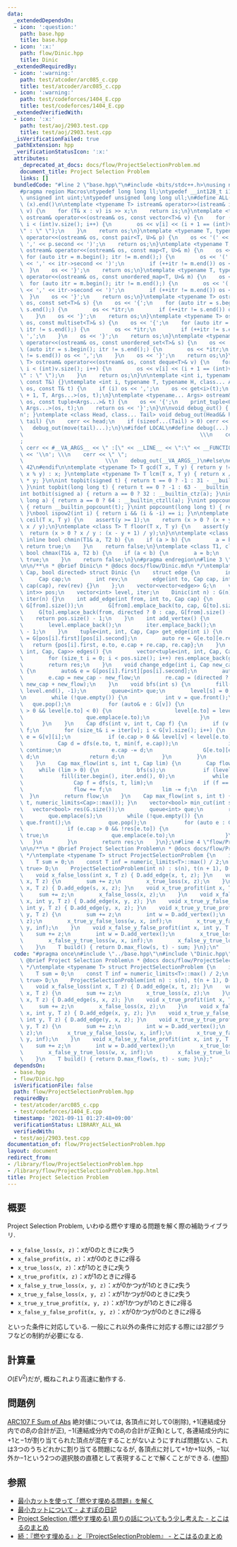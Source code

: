 ```yaml
---
data:
  _extendedDependsOn:
  - icon: ':question:'
    path: base.hpp
    title: base.hpp
  - icon: ':x:'
    path: flow/Dinic.hpp
    title: Dinic
  _extendedRequiredBy:
  - icon: ':warning:'
    path: test/atcoder/arc085_c.cpp
    title: test/atcoder/arc085_c.cpp
  - icon: ':warning:'
    path: test/codeforces/1404_E.cpp
    title: test/codeforces/1404_E.cpp
  _extendedVerifiedWith:
  - icon: ':x:'
    path: test/aoj/2903.test.cpp
    title: test/aoj/2903.test.cpp
  _isVerificationFailed: true
  _pathExtension: hpp
  _verificationStatusIcon: ':x:'
  attributes:
    _deprecated_at_docs: docs/flow/ProjectSelectionProblem.md
    document_title: Project Selection Problem
    links: []
  bundledCode: "#line 2 \"base.hpp\"\n#include <bits/stdc++.h>\nusing namespace std;\n\
    #pragma region Macros\ntypedef long long ll;\ntypedef __int128_t i128;\ntypedef\
    \ unsigned int uint;\ntypedef unsigned long long ull;\n#define ALL(x) (x).begin(),\
    \ (x).end()\n\ntemplate <typename T> istream& operator>>(istream& is, vector<T>&\
    \ v) {\n    for (T& x : v) is >> x;\n    return is;\n}\ntemplate <typename T>\
    \ ostream& operator<<(ostream& os, const vector<T>& v) {\n    for (int i = 0;\
    \ i < (int)v.size(); i++) {\n        os << v[i] << (i + 1 == (int)v.size() ? \"\
    \" : \" \");\n    }\n    return os;\n}\ntemplate <typename T, typename U> ostream&\
    \ operator<<(ostream& os, const pair<T, U>& p) {\n    os << '(' << p.first <<\
    \ ',' << p.second << ')';\n    return os;\n}\ntemplate <typename T, typename U>\
    \ ostream& operator<<(ostream& os, const map<T, U>& m) {\n    os << '{';\n   \
    \ for (auto itr = m.begin(); itr != m.end();) {\n        os << '(' << itr->first\
    \ << ',' << itr->second << ')';\n        if (++itr != m.end()) os << ',';\n  \
    \  }\n    os << '}';\n    return os;\n}\ntemplate <typename T, typename U> ostream&\
    \ operator<<(ostream& os, const unordered_map<T, U>& m) {\n    os << '{';\n  \
    \  for (auto itr = m.begin(); itr != m.end();) {\n        os << '(' << itr->first\
    \ << ',' << itr->second << ')';\n        if (++itr != m.end()) os << ',';\n  \
    \  }\n    os << '}';\n    return os;\n}\ntemplate <typename T> ostream& operator<<(ostream&\
    \ os, const set<T>& s) {\n    os << '{';\n    for (auto itr = s.begin(); itr !=\
    \ s.end();) {\n        os << *itr;\n        if (++itr != s.end()) os << ',';\n\
    \    }\n    os << '}';\n    return os;\n}\ntemplate <typename T> ostream& operator<<(ostream&\
    \ os, const multiset<T>& s) {\n    os << '{';\n    for (auto itr = s.begin();\
    \ itr != s.end();) {\n        os << *itr;\n        if (++itr != s.end()) os <<\
    \ ',';\n    }\n    os << '}';\n    return os;\n}\ntemplate <typename T> ostream&\
    \ operator<<(ostream& os, const unordered_set<T>& s) {\n    os << '{';\n    for\
    \ (auto itr = s.begin(); itr != s.end();) {\n        os << *itr;\n        if (++itr\
    \ != s.end()) os << ',';\n    }\n    os << '}';\n    return os;\n}\ntemplate <typename\
    \ T> ostream& operator<<(ostream& os, const deque<T>& v) {\n    for (int i = 0;\
    \ i < (int)v.size(); i++) {\n        os << v[i] << (i + 1 == (int)v.size() ? \"\
    \" : \" \");\n    }\n    return os;\n}\n\ntemplate <int i, typename T> void print_tuple(ostream&,\
    \ const T&) {}\ntemplate <int i, typename T, typename H, class... Args> void print_tuple(ostream&\
    \ os, const T& t) {\n    if (i) os << ',';\n    os << get<i>(t);\n    print_tuple<i\
    \ + 1, T, Args...>(os, t);\n}\ntemplate <typename... Args> ostream& operator<<(ostream&\
    \ os, const tuple<Args...>& t) {\n    os << '{';\n    print_tuple<0, tuple<Args...>,\
    \ Args...>(os, t);\n    return os << '}';\n}\n\nvoid debug_out() { cerr << '\\\
    n'; }\ntemplate <class Head, class... Tail> void debug_out(Head&& head, Tail&&...\
    \ tail) {\n    cerr << head;\n    if (sizeof...(Tail) > 0) cerr << \", \";\n \
    \   debug_out(move(tail)...);\n}\n#ifdef LOCAL\n#define debug(...)           \
    \                                                        \\\n    cerr << \" \"\
    ;                                                                     \\\n   \
    \ cerr << #__VA_ARGS__ << \" :[\" << __LINE__ << \":\" << __FUNCTION__ << \"]\"\
    \ << '\\n'; \\\n    cerr << \" \";                                           \
    \                          \\\n    debug_out(__VA_ARGS__)\n#else\n#define debug(...)\
    \ 42\n#endif\n\ntemplate <typename T> T gcd(T x, T y) { return y != 0 ? gcd(y,\
    \ x % y) : x; }\ntemplate <typename T> T lcm(T x, T y) { return x / gcd(x, y)\
    \ * y; }\n\nint topbit(signed t) { return t == 0 ? -1 : 31 - __builtin_clz(t);\
    \ }\nint topbit(long long t) { return t == 0 ? -1 : 63 - __builtin_clzll(t); }\n\
    int botbit(signed a) { return a == 0 ? 32 : __builtin_ctz(a); }\nint botbit(long\
    \ long a) { return a == 0 ? 64 : __builtin_ctzll(a); }\nint popcount(signed t)\
    \ { return __builtin_popcount(t); }\nint popcount(long long t) { return __builtin_popcountll(t);\
    \ }\nbool ispow2(int i) { return i && (i & -i) == i; }\n\ntemplate <class T> T\
    \ ceil(T x, T y) {\n    assert(y >= 1);\n    return (x > 0 ? (x + y - 1) / y :\
    \ x / y);\n}\ntemplate <class T> T floor(T x, T y) {\n    assert(y >= 1);\n  \
    \  return (x > 0 ? x / y : (x - y + 1) / y);\n}\n\ntemplate <class T1, class T2>\
    \ inline bool chmin(T1& a, T2 b) {\n    if (a > b) {\n        a = b;\n       \
    \ return true;\n    }\n    return false;\n}\ntemplate <class T1, class T2> inline\
    \ bool chmax(T1& a, T2 b) {\n    if (a < b) {\n        a = b;\n        return\
    \ true;\n    }\n    return false;\n}\n#pragma endregion\n#line 3 \"flow/Dinic.hpp\"\
    \n\n/**\n * @brief Dinic\n * @docs docs/flow/Dinic.md\n */\ntemplate <typename\
    \ Cap, bool directed> struct Dinic {\n    struct edge {\n        int to;\n   \
    \     Cap cap;\n        int rev;\n        edge(int to, Cap cap, int rev) : to(to),\
    \ cap(cap), rev(rev) {}\n    };\n    vector<vector<edge>> G;\n    vector<pair<int,\
    \ int>> pos;\n    vector<int> level, iter;\n    Dinic(int n) : G(n), level(n),\
    \ iter(n) {}\n    int add_edge(int from, int to, Cap cap) {\n        pos.emplace_back(from,\
    \ G[from].size());\n        G[from].emplace_back(to, cap, G[to].size());\n   \
    \     G[to].emplace_back(from, directed ? 0 : cap, G[from].size() - 1);\n    \
    \    return pos.size() - 1;\n    }\n    int add_vertex() {\n        G.emplace_back();\n\
    \        level.emplace_back();\n        iter.emplace_back();\n        return G.size()\
    \ - 1;\n    }\n    tuple<int, int, Cap, Cap> get_edge(int i) {\n        auto e\
    \ = G[pos[i].first][pos[i].second];\n        auto re = G[e.to][e.rev];\n     \
    \   return {pos[i].first, e.to, e.cap + re.cap, re.cap};\n    }\n    vector<tuple<int,\
    \ int, Cap, Cap>> edges() {\n        vector<tuple<int, int, Cap, Cap>> res;\n\
    \        for (size_t i = 0; i < pos.size(); i++) res.emplace_back(get_edge(i));\n\
    \        return res;\n    }\n    void change_edge(int i, Cap new_cap, Cap new_flow)\
    \ {\n        auto& e = G[pos[i].first][pos[i].second];\n        auto& re = G[e.to][e.rev];\n\
    \        e.cap = new_cap - new_flow;\n        re.cap = (directed ? new_flow :\
    \ new_cap + new_flow);\n    }\n    void bfs(int s) {\n        fill(level.begin(),\
    \ level.end(), -1);\n        queue<int> que;\n        level[s] = 0;\n        que.emplace(s);\n\
    \n        while (!que.empty()) {\n            int v = que.front();\n         \
    \   que.pop();\n            for (auto& e : G[v]) {\n                if (e.cap\
    \ > 0 && level[e.to] < 0) {\n                    level[e.to] = level[v] + 1;\n\
    \                    que.emplace(e.to);\n                }\n            }\n  \
    \      }\n    }\n    Cap dfs(int v, int t, Cap f) {\n        if (v == t) return\
    \ f;\n        for (size_t& i = iter[v]; i < G[v].size(); i++) {\n            auto&\
    \ e = G[v][i];\n            if (e.cap > 0 && level[v] < level[e.to]) {\n     \
    \           Cap d = dfs(e.to, t, min(f, e.cap));\n                if (d <= 0)\
    \ continue;\n                e.cap -= d;\n                G[e.to][e.rev].cap +=\
    \ d;\n                return d;\n            }\n        }\n        return 0;\n\
    \    }\n    Cap max_flow(int s, int t, Cap lim) {\n        Cap flow = 0;\n   \
    \     while (lim > 0) {\n            bfs(s);\n            if (level[t] < 0) break;\n\
    \            fill(iter.begin(), iter.end(), 0);\n            while (lim > 0) {\n\
    \                Cap f = dfs(s, t, lim);\n                if (f == 0) break;\n\
    \                flow += f;\n                lim -= f;\n            }\n      \
    \  }\n        return flow;\n    }\n    Cap max_flow(int s, int t) { return max_flow(s,\
    \ t, numeric_limits<Cap>::max()); }\n    vector<bool> min_cut(int s) {\n     \
    \   vector<bool> res(G.size());\n        queue<int> que;\n        res[s] = true;\n\
    \        que.emplace(s);\n        while (!que.empty()) {\n            int v =\
    \ que.front();\n            que.pop();\n            for (auto e : G[v]) {\n  \
    \              if (e.cap > 0 && !res[e.to]) {\n                    res[e.to] =\
    \ true;\n                    que.emplace(e.to);\n                }\n         \
    \   }\n        }\n        return res;\n    }\n};\n#line 4 \"flow/ProjectSelectionProblem.hpp\"\
    \n\n/**\n * @brief Project Selection Problem\n * @docs docs/flow/ProjectSelectionProblem.md\n\
    \ */\ntemplate <typename T> struct ProjectSelectionProblem {\n    int s, t;\n\
    \    T sum = 0;\n    const T inf = numeric_limits<T>::max() / 2;\n    Dinic<T,\
    \ true> D;\n    ProjectSelectionProblem(int n) : s(n), t(n + 1), D(n + 2) {}\n\
    \    void x_false_loss(int x, T z) { D.add_edge(x, t, z); }\n    void x_false_profit(int\
    \ x, T z) {\n        sum += z;\n        x_true_loss(x, z);\n    }\n    void x_true_loss(int\
    \ x, T z) { D.add_edge(s, x, z); }\n    void x_true_profit(int x, T z) {\n   \
    \     sum += z;\n        x_false_loss(x, z);\n    }\n    void x_false_y_true_loss(int\
    \ x, int y, T z) { D.add_edge(x, y, z); }\n    void x_true_y_false_loss(int x,\
    \ int y, T z) { D.add_edge(y, x, z); }\n    void x_true_y_true_profit(int x, int\
    \ y, T z) {\n        sum += z;\n        int w = D.add_vertex();\n        x_false_loss(w,\
    \ z);\n        x_true_y_false_loss(w, x, inf);\n        x_true_y_false_loss(w,\
    \ y, inf);\n    }\n    void x_false_y_false_profit(int x, int y, T z) {\n    \
    \    sum += z;\n        int w = D.add_vertex();\n        x_true_loss(w, z);\n\
    \        x_false_y_true_loss(w, x, inf);\n        x_false_y_true_loss(w, y, inf);\n\
    \    }\n    T build() { return D.max_flow(s, t) - sum; }\n};\n"
  code: "#pragma once\n#include \"../base.hpp\"\n#include \"Dinic.hpp\"\n\n/**\n *\
    \ @brief Project Selection Problem\n * @docs docs/flow/ProjectSelectionProblem.md\n\
    \ */\ntemplate <typename T> struct ProjectSelectionProblem {\n    int s, t;\n\
    \    T sum = 0;\n    const T inf = numeric_limits<T>::max() / 2;\n    Dinic<T,\
    \ true> D;\n    ProjectSelectionProblem(int n) : s(n), t(n + 1), D(n + 2) {}\n\
    \    void x_false_loss(int x, T z) { D.add_edge(x, t, z); }\n    void x_false_profit(int\
    \ x, T z) {\n        sum += z;\n        x_true_loss(x, z);\n    }\n    void x_true_loss(int\
    \ x, T z) { D.add_edge(s, x, z); }\n    void x_true_profit(int x, T z) {\n   \
    \     sum += z;\n        x_false_loss(x, z);\n    }\n    void x_false_y_true_loss(int\
    \ x, int y, T z) { D.add_edge(x, y, z); }\n    void x_true_y_false_loss(int x,\
    \ int y, T z) { D.add_edge(y, x, z); }\n    void x_true_y_true_profit(int x, int\
    \ y, T z) {\n        sum += z;\n        int w = D.add_vertex();\n        x_false_loss(w,\
    \ z);\n        x_true_y_false_loss(w, x, inf);\n        x_true_y_false_loss(w,\
    \ y, inf);\n    }\n    void x_false_y_false_profit(int x, int y, T z) {\n    \
    \    sum += z;\n        int w = D.add_vertex();\n        x_true_loss(w, z);\n\
    \        x_false_y_true_loss(w, x, inf);\n        x_false_y_true_loss(w, y, inf);\n\
    \    }\n    T build() { return D.max_flow(s, t) - sum; }\n};"
  dependsOn:
  - base.hpp
  - flow/Dinic.hpp
  isVerificationFile: false
  path: flow/ProjectSelectionProblem.hpp
  requiredBy:
  - test/atcoder/arc085_c.cpp
  - test/codeforces/1404_E.cpp
  timestamp: '2021-09-11 01:27:48+09:00'
  verificationStatus: LIBRARY_ALL_WA
  verifiedWith:
  - test/aoj/2903.test.cpp
documentation_of: flow/ProjectSelectionProblem.hpp
layout: document
redirect_from:
- /library/flow/ProjectSelectionProblem.hpp
- /library/flow/ProjectSelectionProblem.hpp.html
title: Project Selection Problem
---
```

## 概要
Project Selection Problem, いわゆる燃やす埋める問題を解く際の補助ライブラリ.
- `x_false_loss(x, z)`：$x$が$0$のときに$z$失う
- `x_false_profit(x, z)`：$x$が$0$のときに$z$得る
- `x_true_loss(x, z)`：$x$が$1$のときに$z$失う
- `x_true_profit(x, z)`：$x$が$1$のときに$z$得る
- `x_false_y_true_loss(x, y, z)`：$x$が$0$かつ$y$が$1$のときに$z$失う
- `x_true_y_false_loss(x, y, z)`：$x$が$1$かつ$y$が$0$のときに$z$失う
- `x_true_y_true_profit(x, y, z)`：$x$が$1$かつ$y$が$1$のときに$z$得る
- `x_false_y_false_profit(x, y, z)`：$x$が$0$かつ$y$が$0$のときに$z$得る

といった条件に対応している. 一般にこれ以外の条件に対応する際には$2$部グラフなどの制約が必要になる.

## 計算量
$O(EV^2)$だが, 概ねこれより高速に動作する.

## 問題例
[ARC107 F Sum of Abs](https://atcoder.jp/contests/arc107/tasks/arc107_f)
絶対値については, 各頂点に対して$0$(削除), $+1$(連結成分内での$B_i$の合計が正), $-1$(連結成分内での$B_i$の合計が正負)として, 各連結成分内に$+1$と$-1$が割り当てられた頂点が混在することがないようにすれば問題ない. これは$3$つのうちどれかに割り当てる問題になるが, 各頂点に対して$+1$か$+1$以外, $-1$以外か$-1$という2つの選択肢の直積として表現することで解くことができる. ([参照](http://tokoharuland.hateblo.jp/entry/2017/11/13/220607))

## 参照
- [最小カットを使って「燃やす埋める問題」を解く](https://www.slideshare.net/shindannin/project-selection-problem)
- [最小カットについて - よすぽの日記](https://yosupo.hatenablog.com/entry/2015/03/31/134336)
- [Project Selection (燃やす埋める) 周りの話についてもう少し考えた - とこはるのまとめ](http://tokoharuland.hateblo.jp/entry/2017/12/25/000003)
- [続：『燃やす埋める』と『ProjectSelectionProblem』 - とこはるのまとめ](http://tokoharuland.hateblo.jp/entry/2017/11/13/220607)